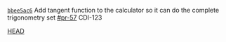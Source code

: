 [`bbee5ac6`](https://github.com/PingDavidR/go-release-test/commit/bbee5ac6) Add tangent function to the calculator so it can do the complete trigonometry set [#pr-57](https://github.com/PingDavidR/go-release-test/pull/pr-57) CDI-123

[HEAD](https://github.com/PingDavidR/go-release-test/commit/HEAD)
